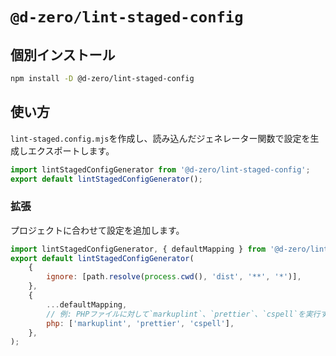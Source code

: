 # `@d-zero/lint-staged-config`

## 個別インストール

```sh
npm install -D @d-zero/lint-staged-config
```

## 使い方

`lint-staged.config.mjs`を作成し、読み込んだジェネレーター関数で設定を生成しエクスポートします。

```js
import lintStagedConfigGenerator from '@d-zero/lint-staged-config';
export default lintStagedConfigGenerator();
```

### 拡張

プロジェクトに合わせて設定を追加します。

```js
import lintStagedConfigGenerator, { defaultMapping } from '@d-zero/lint-staged-config';
export default lintStagedConfigGenerator(
	{
		ignore: [path.resolve(process.cwd(), 'dist', '**', '*')],
	},
	{
		...defaultMapping,
		// 例: PHPファイルに対して`markuplint`、`prettier`、`cspell`を実行する
		php: ['markuplint', 'prettier', 'cspell'],
	},
);
```
